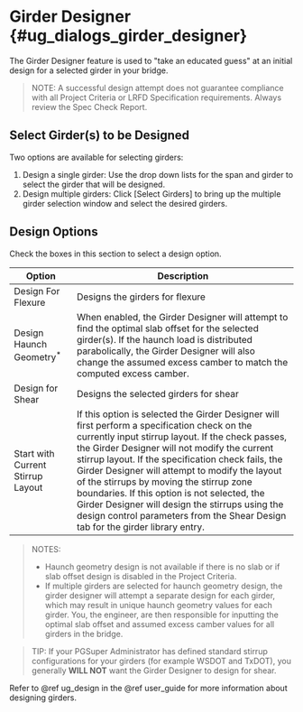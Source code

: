 Girder Designer {#ug_dialogs_girder_designer}
==============================================
The Girder Designer feature is used to "take an educated guess" at an initial design for a selected girder in your bridge. 

> NOTE: A successful design attempt does not guarantee compliance with all Project Criteria or LRFD Specification requirements. Always review the Spec Check Report.

Select Girder(s) to be Designed
-------------------------------
Two options are available for selecting girders: 
1. Design a single girder: Use the drop down lists for the span and girder to select the girder that will be designed.
2. Design multiple girders: Click [Select Girders] to bring up the multiple girder selection window and select the desired girders.

Design Options
--------------
Check the boxes in this section to select a design option.

Option | Description
-------|------------
Design For Flexure | Designs the girders for flexure
Design Haunch Geometry<sup>*</sup> | When enabled, the Girder Designer will attempt to find the optimal slab offset for the selected girder(s). If the haunch load is distributed parabolically, the Girder Designer will also change the assumed excess camber to match the computed excess camber.
Design for Shear | Designs the selected girders for shear
Start with Current Stirrup Layout | If this option is selected the Girder Designer will first perform a specification check on the currently input stirrup layout. If the check passes, the Girder Designer will not modify the current stirrup layout. If the specification check fails, the Girder Designer will attempt to modify the layout of the stirrups by moving the stirrup zone boundaries. If this option is not selected, the Girder Designer will design the stirrups using the design control parameters from the Shear Design tab for the girder library entry.

> NOTES:
> * Haunch geometry design is not available if there is no slab or if slab offset design is disabled in the Project Criteria.
> * If multiple girders are selected for haunch geometry design, the girder designer will attempt a separate design for each girder, which may result in unique haunch geometry values for each girder. You, the engineer, are then responsible for inputting the optimal slab offset and assumed excess camber values for all girders in the bridge.

> TIP: If your PGSuper Administrator has defined standard stirrup configurations for your girders (for example WSDOT and TxDOT), you generally **WILL NOT** want the Girder Designer to design for shear.

Refer to @ref ug_design in the @ref user_guide for more information about designing girders.  

